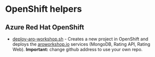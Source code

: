 # OpenShift helpers

## Azure Red Hat OpenShift

* [deploy-aro-workshop.sh](deploy-aro-workshop.sh) - Creates a new project in OpenShift and deploys the [aroworkshop.io](https://aroworkshop.io/) services (MongoDB, Rating API, Rating Web). **Important:** change github address to use your own repo. 